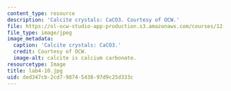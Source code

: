 ```yaml
---
content_type: resource
description: 'Calcite crystals: CaCO3. Courtesy of OCW.'
file: https://ol-ocw-studio-app-production.s3.amazonaws.com/courses/12-108-structure-of-earth-materials-fall-2004/ded347cb2cd79874543897d9c25d333c_lab4-10.jpg
file_type: image/jpeg
image_metadata:
  caption: 'Calcite crystals: CaCO3.'
  credit: Courtesy of OCW.
  image-alt: calcite is calcium carbonate.
resourcetype: Image
title: lab4-10.jpg
uid: ded347cb-2cd7-9874-5438-97d9c25d333c
---
```

